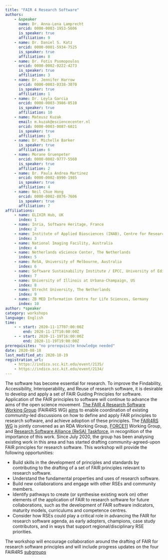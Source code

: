 ```yaml
---
title: "FAIR 4 Research Software"
authors:
    - &speaker
      name: Dr. Anna-Lena Lamprecht
      orcid: 0000-0003-1953-5606
      is_speaker: true
      affiliation: 9
    - name: Dr. Daniel S. Katz
      orcid: 0000-0001-5934-7525
      is_speaker: true
      affiliation: 8
    - name: Dr. Fotis Psomopoulos
      orcid: 0000-0002-0222-4273
      is_speaker: true
      affiliation: 3
    - name: Dr. Jennifer Harrow
      orcid: 0000-0003-0338-3070
      is_speaker: true
      affiliation: 1
    - name: Dr. Leyla Garcia
      orcid: 0000-0003-3986-0510
      is_speaker: true
      affiliation: 10
    - name: Mateusz Kuzak
      email: m.kuzak@esciencecenter.nl
      orcid: 0000-0003-0087-6021
      is_speaker: true
      affiliation: 5
    - name: Dr. Michelle Barker
      is_speaker: true
      affiliation: 6
    - name: Morane Gruenpeter
      orcid: 0000-0002-9777-5560
      is_speaker: true
      affiliation: 2
    - name: Dr. Paula Andrea Martinez
      orcid: 0000-0002-8990-1985
      is_speaker: true
      affiliation: 4
    - name: Neil Chue Hong
      orcid: 0000-0002-8876-7606
      is_speaker: true
      affiliation: 7
affiliations:
    - name: ELIXIR Hub, UK
      index: 1
    - name: Inria, Software Heritage, France
      index: 2
    - name: Institute of Applied Biosciences (INAB), Centre for Research and Technology Hellas (CERTH), Greece
      index: 3
    - name: National Imaging Facility, Australia
      index: 4
    - name: Netherlands eScience Center, The Netherlands
      index: 5
    - name: ReSA, University of Melbourne, Australia
      index: 6
    - name: Software Sustainability Institute / EPCC, University of Edinburgh, UK
      index: 7
    - name: University of Illinois at Urbana-Champaign, US
      index: 8
    - name: Utrecht University, The Netherlands
      index: 9
    - name: ZB MED Information Centre for Life Sciences, Germany
      index: 10
author: *speaker
category: workshops
language: English
time:
    - - start: 2020-11-17T07:00:00Z
        end: 2020-11-17T10:00:00Z
    - - start: 2020-11-19T16:00:00Z
        end: 2020-11-19T19:00:00Z
prerequisites: "no prerequisite knowledge needed"
date: 2020-08-18
last_modified_at: 2020-10-19
registration_url:
    - https://indico.scc.kit.edu/event/2135/
    - https://indico.scc.kit.edu/event/2134/
---
```

The software has become essential for research. To improve the Findability, Accessibility, Interoperability, and Reuse of research software, it is desirable to develop and apply a set of  FAIR Guiding Principles for software. Application of the FAIR principles to software will continue to advance the aims of the open science movement. [The FAIR 4 Research Software Working Group][1] (FAIR4RS WG) [aims][2] to enable coordination of existing community-led discussions on how to define and apply FAIR principles to research software, and achieve adoption of these principles. The [FAIR4RS WG][3] is jointly convened as an RDA Working Group, [FORCE11][4] Working Group, and [Research Software Alliance (ReSA) Taskforce][5], in recognition of the importance of this work.
Since July 2020, the group has been analysing existing work in this area and has started drafting community-agreed-upon FAIR principles for research software. This workshop will provide the following opportunities:

 - Build skills in the development of principles and standards by contributing to the drafting of a set of FAIR principles relevant to research software.
 - Understand the fundamental properties and uses of research software.
 - Build new collaborations and engage with other RSEs and community members.
 - Identify pathways to create (or synthesise existing work on) other elements of the application of FAIR to research software for future collaborations, such as the development of FAIR software indicators, maturity models, curriculums and competence centres.
 - Consider how RSEs could play a critical role in advancing the FAIR for research software agenda, as early adopters, champions, case study contributors, and in ways that support regional/disciplinary RSE priorities.

The workshop will encourage collaboration around the drafting of FAIR for research software principles and will include progress updates on the four FAIR4RS [subgroups][6]

  [1]: https://www.rd-alliance.org/groups/fair-4-research-software-fair4rs-wg
  [2]: https://www.rd-alliance.org/node/69317/case-statement
  [3]: https://www.rd-alliance.org/groups/fair-4-research-software-fair4rs-wg
  [4]: https://www.force11.org/
  [5]: http://www.researchsoft.org/resa-taskforces-join-us/
  [6]: https://www.rd-alliance.org/group/fair-4-research-software-fair4rs-wg/post/fair-4-rs-webinars-2930-june
